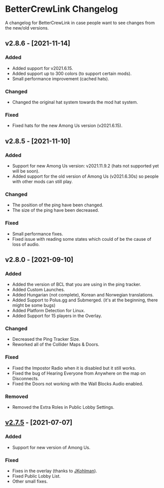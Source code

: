 # BetterCrewLink Changelog

A changelog for BetterCrewLink in case people want to see changes from the new/old versions.

## v2.8.6 - [2021-11-14]

### Added

- Added support for v2021.6.15.
- Added support up to 300 colors (to support certain mods).
- Small performance improvement (cached hats).

### Changed

- Changed the original hat system towards the mod hat system.

### Fixed

- Fixed hats for the new Among Us version (v2021.6.15).

## v2.8.5 - [2021-11-10]

### Added

- Support for new Among Us version: v2021.11.9.2 (hats not supported yet will be soon).
- Added support for the old version of Among Us (v2021.6.30s) so people with other mods can still play.

### Changed

- The position of the ping have been changed.
- The size of the ping have been decreased.

### Fixed

- Small performance fixes.
- Fixed issue with reading some states which could of be the cause of loss of audio.

## v2.8.0 - [2021-09-10]

### Added

- Added the version of BCL that you are using in the ping tracker.
- Added Custom Launches.
- Added Hungarian (not complete), Korean and Norwegian translations.
- Added Support to Polus.gg and Submerged. (it's at the beginning, there might be some bugs)
- Added Platform Detection for Linux.
- Added Support for 15 players in the Overlay.

### Changed

- Decreased the Ping Tracker Size.
- Reworked all of the Collider Maps & Doors.

### Fixed

- Fixed the Impostor Radio when it is disabled but it still works.
- Fixed the bug of Hearing Everyone from Anywhere on the map on Disconnects.
- Fixed the Doors not working with the Wall Blocks Audio enabled.

### Removed

- Removed the Extra Roles in Public Lobby Settings.

## [v2.7.5](https://github.com/OhMyGuus/BetterCrewLink/releases/tag/v2.7.5) - [2021-07-07]

### Added

- Support for new version of Among Us.

### Fixed

- Fixes in the overlay (thanks to [JKohlman](https://github.com/JKohlman)).
- Fixed Public Lobby List.
- Other small fixes.
